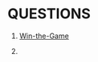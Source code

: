 # QUESTIONS

1. [Win-the-Game](https://www.hackerearth.com/practice/algorithms/dynamic-programming/introduction-to-dynamic-programming-1/practice-problems/algorithm/win-the-game/submissions/)

2. []()